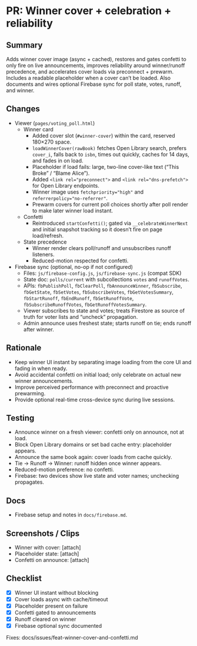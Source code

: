# PR: Winner cover + celebration + reliability

## Summary
Adds winner cover image (async + cached), restores and gates confetti to only fire on live announcements, improves reliability around winner/runoff precedence, and accelerates cover loads via preconnect + prewarm. Includes a readable placeholder when a cover can’t be loaded. Also documents and wires optional Firebase sync for poll state, votes, runoff, and winner.

## Changes
- Viewer (`pages/voting_poll.html`)
  - Winner card
    - Added cover slot (`#winner-cover`) within the card, reserved 180×270 space.
    - `loadWinnerCover(rawBook)` fetches Open Library search, prefers `cover_i`, falls back to `isbn`, times out quickly, caches for 14 days, and fades in on load.
    - Placeholder if load fails: large, two-line cover-like text (“This Broke” / “Blame Alice”).
    - Added `<link rel="preconnect">` and `<link rel="dns-prefetch">` for Open Library endpoints.
    - Winner image uses `fetchpriority="high"` and `referrerpolicy="no-referrer"`.
    - Prewarm covers for current poll choices shortly after poll render to make later winner load instant.
  - Confetti
    - Reintroduced `startConfetti()`; gated via `__celebrateWinnerNext` and initial snapshot tracking so it doesn’t fire on page load/refresh.
  - State precedence
    - Winner render clears poll/runoff and unsubscribes runoff listeners.
    - Reduced-motion respected for confetti.
- Firebase sync (optional, no-op if not configured)
  - Files: `js/firebase-config.js`, `js/firebase-sync.js` (compat SDK)
  - State doc: `polls/current` with subcollections `votes` and `runoffVotes`.
  - APIs: `fbPublishPoll`, `fbClearPoll`, `fbAnnounceWinner`, `fbSubscribe`, `fbGetState`, `fbSetVotes`, `fbSubscribeVotes`, `fbGetVotesSummary`, `fbStartRunoff`, `fbEndRunoff`, `fbSetRunoffVote`, `fbSubscribeRunoffVotes`, `fbGetRunoffVotesSummary`.
  - Viewer subscribes to state and votes; treats Firestore as source of truth for voter lists and “uncheck” propagation.
  - Admin announce uses freshest state; starts runoff on tie; ends runoff after winner.

## Rationale
- Keep winner UI instant by separating image loading from the core UI and fading in when ready.
- Avoid accidental confetti on initial load; only celebrate on actual new winner announcements.
- Improve perceived performance with preconnect and proactive prewarming.
- Provide optional real-time cross-device sync during live sessions.

## Testing
- Announce winner on a fresh viewer: confetti only on announce, not at load.
- Block Open Library domains or set bad cache entry: placeholder appears.
- Announce the same book again: cover loads from cache quickly.
- Tie -> Runoff -> Winner: runoff hidden once winner appears.
- Reduced-motion preference: no confetti.
- Firebase: two devices show live state and voter names; unchecking propagates.

## Docs
- Firebase setup and notes in `docs/firebase.md`.

## Screenshots / Clips
- Winner with cover: [attach]
- Placeholder state: [attach]
- Confetti on announce: [attach]

## Checklist
- [x] Winner UI instant without blocking
- [x] Cover loads async with cache/timeout
- [x] Placeholder present on failure
- [x] Confetti gated to announcements
- [x] Runoff cleared on winner
- [x] Firebase optional sync documented

Fixes: docs/issues/feat-winner-cover-and-confetti.md
